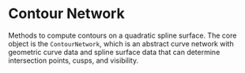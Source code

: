 # Contour Network

Methods to compute contours on a quadratic spline surface. The core object is the `ContourNetwork`, which is an abstract curve network with geometric curve data and spline surface data that can determine intersection points, cusps, and visibility.

